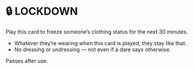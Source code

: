 # 🔒 LOCKDOWN

Play this card to freeze someone’s clothing status for the next 30 minutes.

- Whatever they’re wearing when this card is played, they stay like that.
- No dressing or undressing — not even if a dare says otherwise.

Passes after use.
